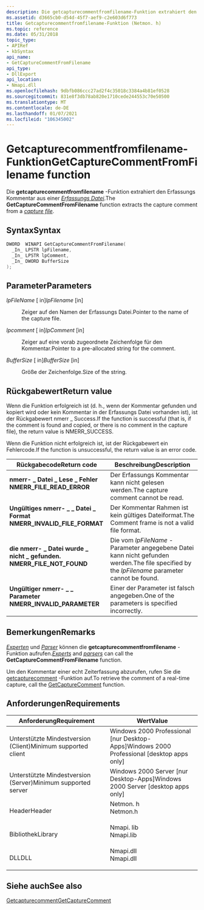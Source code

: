 ```yaml
---
description: Die getcapturecommentfromfilename-Funktion extrahiert den Erfassungs Kommentar aus einer Erfassungs Datei.
ms.assetid: d3665cb0-d54d-45f7-aef9-c2e603d6f773
title: Getcapturecommentfromfilename-Funktion (Netmon. h)
ms.topic: reference
ms.date: 05/31/2018
topic_type:
- APIRef
- kbSyntax
api_name:
- GetCaptureCommentFromFilename
api_type:
- DllExport
api_location:
- Nmapi.dll
ms.openlocfilehash: 9dbfb086ccc27ad2f4c35018c3384a4b81ef0528
ms.sourcegitcommit: 831e8f3db78ab820e1710cede244553c70e50500
ms.translationtype: MT
ms.contentlocale: de-DE
ms.lasthandoff: 01/07/2021
ms.locfileid: "106345002"
---
```

# <a name="getcapturecommentfromfilename-function"></a><span data-ttu-id="aa793-103">Getcapturecommentfromfilename-Funktion</span><span class="sxs-lookup"><span data-stu-id="aa793-103">GetCaptureCommentFromFilename function</span></span>

<span data-ttu-id="aa793-104">Die **getcapturecommentfromfilename** -Funktion extrahiert den Erfassungs Kommentar aus einer [*Erfassungs Datei*](c.md).</span><span class="sxs-lookup"><span data-stu-id="aa793-104">The **GetCaptureCommentFromFilename** function extracts the capture comment from a [*capture file*](c.md).</span></span>

## <a name="syntax"></a><span data-ttu-id="aa793-105">Syntax</span><span class="sxs-lookup"><span data-stu-id="aa793-105">Syntax</span></span>


```C++
DWORD  WINAPI GetCaptureCommentFromFilename(
  _In_ LPSTR lpFilename,
  _In_ LPSTR lpComment,
  _In_ DWORD BufferSize
);
```



## <a name="parameters"></a><span data-ttu-id="aa793-106">Parameter</span><span class="sxs-lookup"><span data-stu-id="aa793-106">Parameters</span></span>

<dl> <dt>

<span data-ttu-id="aa793-107">*lpFileName* \[ in\]</span><span class="sxs-lookup"><span data-stu-id="aa793-107">*lpFilename* \[in\]</span></span>
</dt> <dd>

<span data-ttu-id="aa793-108">Zeiger auf den Namen der Erfassungs Datei.</span><span class="sxs-lookup"><span data-stu-id="aa793-108">Pointer to the name of the capture file.</span></span>

</dd> <dt>

<span data-ttu-id="aa793-109">*lpcomment* \[ in\]</span><span class="sxs-lookup"><span data-stu-id="aa793-109">*lpComment* \[in\]</span></span>
</dt> <dd>

<span data-ttu-id="aa793-110">Zeiger auf eine vorab zugeordnete Zeichenfolge für den Kommentar.</span><span class="sxs-lookup"><span data-stu-id="aa793-110">Pointer to a pre-allocated string for the comment.</span></span>

</dd> <dt>

<span data-ttu-id="aa793-111">*BufferSize* \[ in\]</span><span class="sxs-lookup"><span data-stu-id="aa793-111">*BufferSize* \[in\]</span></span>
</dt> <dd>

<span data-ttu-id="aa793-112">Größe der Zeichenfolge.</span><span class="sxs-lookup"><span data-stu-id="aa793-112">Size of the string.</span></span>

</dd> </dl>

## <a name="return-value"></a><span data-ttu-id="aa793-113">Rückgabewert</span><span class="sxs-lookup"><span data-stu-id="aa793-113">Return value</span></span>

<span data-ttu-id="aa793-114">Wenn die Funktion erfolgreich ist (d. h., wenn der Kommentar gefunden und kopiert wird oder kein Kommentar in der Erfassungs Datei vorhanden ist), ist der Rückgabewert nmerr \_ Success.</span><span class="sxs-lookup"><span data-stu-id="aa793-114">If the function is successful (that is, if the comment is found and copied, or there is no comment in the capture file), the return value is NMERR\_SUCCESS.</span></span>

<span data-ttu-id="aa793-115">Wenn die Funktion nicht erfolgreich ist, ist der Rückgabewert ein Fehlercode.</span><span class="sxs-lookup"><span data-stu-id="aa793-115">If the function is unsuccessful, the return value is an error code.</span></span>



| <span data-ttu-id="aa793-116">Rückgabecode</span><span class="sxs-lookup"><span data-stu-id="aa793-116">Return code</span></span>                                                                                                 | <span data-ttu-id="aa793-117">Beschreibung</span><span class="sxs-lookup"><span data-stu-id="aa793-117">Description</span></span>                                                                  |
|-------------------------------------------------------------------------------------------------------------|------------------------------------------------------------------------------|
| <dl> <span data-ttu-id="aa793-118"><dt>**nmerr- \_ Datei \_ Lese \_ Fehler**</dt></span><span class="sxs-lookup"><span data-stu-id="aa793-118"><dt>**NMERR\_FILE\_READ\_ERROR**</dt></span></span> </dl>     | <span data-ttu-id="aa793-119">Der Erfassungs Kommentar kann nicht gelesen werden.</span><span class="sxs-lookup"><span data-stu-id="aa793-119">The capture comment cannot be read.</span></span><br/>                               |
| <dl> <span data-ttu-id="aa793-120"><dt>**Ungültiges nmerr- \_ \_ Datei \_ Format**</dt></span><span class="sxs-lookup"><span data-stu-id="aa793-120"><dt>**NMERR\_INVALID\_FILE\_FORMAT**</dt></span></span> </dl> | <span data-ttu-id="aa793-121">Der Kommentar Rahmen ist kein gültiges Dateiformat.</span><span class="sxs-lookup"><span data-stu-id="aa793-121">The Comment frame is not a valid file format.</span></span><br/>                     |
| <dl> <span data-ttu-id="aa793-122"><dt>**die nmerr- \_ Datei wurde \_ nicht \_ gefunden.**</dt></span><span class="sxs-lookup"><span data-stu-id="aa793-122"><dt>**NMERR\_FILE\_NOT\_FOUND**</dt></span></span> </dl>      | <span data-ttu-id="aa793-123">Die vom *lpFileName* -Parameter angegebene Datei kann nicht gefunden werden.</span><span class="sxs-lookup"><span data-stu-id="aa793-123">The file specified by the *lpFilename* parameter cannot be found.</span></span><br/> |
| <dl> <span data-ttu-id="aa793-124"><dt>**Ungültiger nmerr- \_ \_ Parameter**</dt></span><span class="sxs-lookup"><span data-stu-id="aa793-124"><dt>**NMERR\_INVALID\_PARAMETER**</dt></span></span> </dl>    | <span data-ttu-id="aa793-125">Einer der Parameter ist falsch angegeben.</span><span class="sxs-lookup"><span data-stu-id="aa793-125">One of the parameters is specified incorrectly.</span></span><br/>                   |



 

## <a name="remarks"></a><span data-ttu-id="aa793-126">Bemerkungen</span><span class="sxs-lookup"><span data-stu-id="aa793-126">Remarks</span></span>

<span data-ttu-id="aa793-127">[*Experten*](e.md) und [*Parser*](p.md) können die **getcapturecommentfromfilename** -Funktion aufrufen.</span><span class="sxs-lookup"><span data-stu-id="aa793-127">[*Experts*](e.md) and [*parsers*](p.md) can call the **GetCaptureCommentFromFilename** function.</span></span>

<span data-ttu-id="aa793-128">Um den Kommentar einer echt Zeiterfassung abzurufen, rufen Sie die [getcapturecomment](getcapturecomment.md) -Funktion auf.</span><span class="sxs-lookup"><span data-stu-id="aa793-128">To retrieve the comment of a real-time capture, call the [GetCaptureComment](getcapturecomment.md) function.</span></span>

## <a name="requirements"></a><span data-ttu-id="aa793-129">Anforderungen</span><span class="sxs-lookup"><span data-stu-id="aa793-129">Requirements</span></span>



| <span data-ttu-id="aa793-130">Anforderung</span><span class="sxs-lookup"><span data-stu-id="aa793-130">Requirement</span></span> | <span data-ttu-id="aa793-131">Wert</span><span class="sxs-lookup"><span data-stu-id="aa793-131">Value</span></span> |
|-------------------------------------|--------------------------------------------------------------------------------------|
| <span data-ttu-id="aa793-132">Unterstützte Mindestversion (Client)</span><span class="sxs-lookup"><span data-stu-id="aa793-132">Minimum supported client</span></span><br/> | <span data-ttu-id="aa793-133">Windows 2000 Professional \[nur Desktop-Apps\]</span><span class="sxs-lookup"><span data-stu-id="aa793-133">Windows 2000 Professional \[desktop apps only\]</span></span><br/>                           |
| <span data-ttu-id="aa793-134">Unterstützte Mindestversion (Server)</span><span class="sxs-lookup"><span data-stu-id="aa793-134">Minimum supported server</span></span><br/> | <span data-ttu-id="aa793-135">Windows 2000 Server \[nur Desktop-Apps\]</span><span class="sxs-lookup"><span data-stu-id="aa793-135">Windows 2000 Server \[desktop apps only\]</span></span><br/>                                 |
| <span data-ttu-id="aa793-136">Header</span><span class="sxs-lookup"><span data-stu-id="aa793-136">Header</span></span><br/>                   | <dl> <span data-ttu-id="aa793-137"><dt>Netmon. h</dt></span><span class="sxs-lookup"><span data-stu-id="aa793-137"><dt>Netmon.h</dt></span></span> </dl>  |
| <span data-ttu-id="aa793-138">Bibliothek</span><span class="sxs-lookup"><span data-stu-id="aa793-138">Library</span></span><br/>                  | <dl> <span data-ttu-id="aa793-139"><dt>Nmapi. lib</dt></span><span class="sxs-lookup"><span data-stu-id="aa793-139"><dt>Nmapi.lib</dt></span></span> </dl> |
| <span data-ttu-id="aa793-140">DLL</span><span class="sxs-lookup"><span data-stu-id="aa793-140">DLL</span></span><br/>                      | <dl> <span data-ttu-id="aa793-141"><dt>Nmapi.dll</dt></span><span class="sxs-lookup"><span data-stu-id="aa793-141"><dt>Nmapi.dll</dt></span></span> </dl> |



## <a name="see-also"></a><span data-ttu-id="aa793-142">Siehe auch</span><span class="sxs-lookup"><span data-stu-id="aa793-142">See also</span></span>

<dl> <dt>

[<span data-ttu-id="aa793-143">Getcapturecomment</span><span class="sxs-lookup"><span data-stu-id="aa793-143">GetCaptureComment</span></span>](getcapturecomment.md)
</dt> </dl>

 

 




